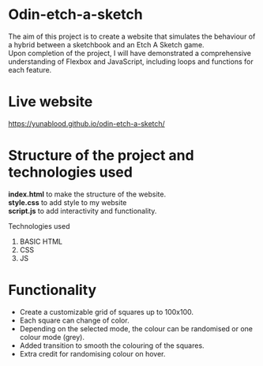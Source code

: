 # Odin-etch-a-sketch
<p>The aim of this project is to create a website that simulates the behaviour of a hybrid between a sketchbook and an Etch A Sketch game.<br>
Upon completion of the project, I will have demonstrated a comprehensive understanding of Flexbox and JavaScript, including loops and functions for each feature.</p>

# Live website
<a src="https://yunablood.github.io/odin-etch-a-sketch/">https://yunablood.github.io/odin-etch-a-sketch/</a>

# Structure of the project and technologies used
<span><b>index.html</b> to make the structure of the website.</span> <br>
<span><b>style.css</b> to add style to my website</span> <br>
<span><b>script.js</b> to add interactivity and functionality.</span>

Technologies used
<ol>
  <li>BASIC HTML</li>
  <li>CSS</li>
  <li>JS</li>
</ol>

# Functionality
<ul>
  <li>
    Create a customizable grid of squares up to 100x100.
  </li>
  <li>
    Each square can change of color.
  </li>
  <li>
    Depending on the selected mode, the colour can be randomised or one colour mode (grey).
  </li>
  <li>
    Added transition to smooth the colouring of the squares.
  </li>
  <li>
    Extra credit for randomising colour on hover.
  </li>
</ul>
